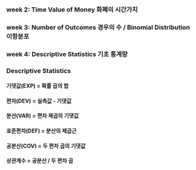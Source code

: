 ### week 2: Time Value of Money 화폐의 시간가치
### week 3: Number of Outcomes 경우의 수 / Binomial Distribution 이항분포
### week 4: Descriptive Statistics 기초 통계량

### Descriptive Statistics
#### 기댓값(EXP) = 확률 곱의 합
#### 편차(DEV) = 실측값 - 기댓값
#### 분산(VAR) = 편차 제곱의 기댓값
#### 표준편차(DEF) = 분산의 제곱근
#### 공분산(COV) = 두 편차 곱의 기댓값
#### 상관계수 = 공분산 / 두 편차 곱
